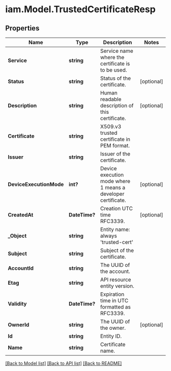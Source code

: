 # iam.Model.TrustedCertificateResp
## Properties

Name | Type | Description | Notes
------------ | ------------- | ------------- | -------------
**Service** | **string** | Service name where the certificate is to be used. | 
**Status** | **string** | Status of the certificate. | [optional] 
**Description** | **string** | Human readable description of this certificate. | [optional] 
**Certificate** | **string** | X509.v3 trusted certificate in PEM format. | 
**Issuer** | **string** | Issuer of the certificate. | 
**DeviceExecutionMode** | **int?** | Device execution mode where 1 means a developer certificate. | [optional] 
**CreatedAt** | **DateTime?** | Creation UTC time RFC3339. | [optional] 
**_Object** | **string** | Entity name: always &#39;trusted-cert&#39; | 
**Subject** | **string** | Subject of the certificate. | 
**AccountId** | **string** | The UUID of the account. | 
**Etag** | **string** | API resource entity version. | 
**Validity** | **DateTime?** | Expiration time in UTC formatted as RFC3339. | 
**OwnerId** | **string** | The UUID of the owner. | [optional] 
**Id** | **string** | Entity ID. | 
**Name** | **string** | Certificate name. | 

[[Back to Model list]](../README.md#documentation-for-models) [[Back to API list]](../README.md#documentation-for-api-endpoints) [[Back to README]](../README.md)

